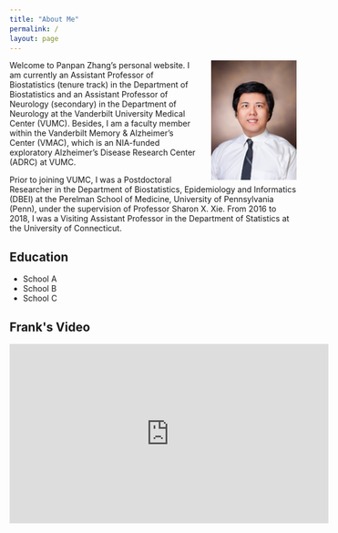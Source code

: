 ```yaml
---
title: "About Me"
permalink: /
layout: page
---
```


<img src="assets/PanpanZhang_headshot.jpg" width = "150px" style = "float:right; padding-left:20px">
Welcome to Panpan Zhang’s personal website. I am currently an Assistant Professor of Biostatistics (tenure track) in the Department of Biostatistics and an Assistant Professor of Neurology (secondary) in the Department of Neurology at the Vanderbilt University Medical Center (VUMC). Besides, I am a faculty member within the Vanderbilt Memory & Alzheimer’s Center (VMAC), which is an NIA-funded exploratory Alzheimer’s Disease Research Center (ADRC) at VUMC.

Prior to joining VUMC, I was a Postdoctoral Researcher in the Department of Biostatistics, Epidemiology and Informatics (DBEI) at the Perelman School of Medicine, University of Pennsylvania (Penn), under the supervision of Professor Sharon X. Xie. From 2016 to 2018, I was a Visiting Assistant Professor in the Department of Statistics at the University of Connecticut.

## Education
- School A
- School B
- School C

## Frank's Video
<iframe width="560" height="315" src="https://www.youtube.com/embed/CwGyoo-D8iY" title="Regression Modeling Strategies - Dr. Frank E. Harrell - Vanderbilt University School of Medicine" frameborder="0" allow="accelerometer; autoplay; clipboard-write; encrypted-media; gyroscope; picture-in-picture; web-share" allowfullscreen></iframe>
